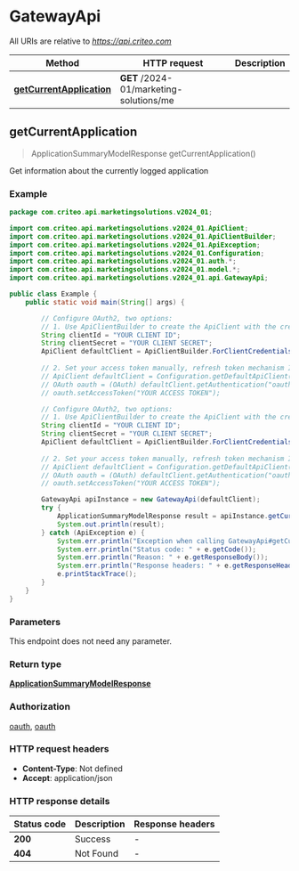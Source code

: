 # GatewayApi

All URIs are relative to *https://api.criteo.com*

| Method | HTTP request | Description |
|------------- | ------------- | -------------|
| [**getCurrentApplication**](GatewayApi.md#getCurrentApplication) | **GET** /2024-01/marketing-solutions/me |  |



## getCurrentApplication

> ApplicationSummaryModelResponse getCurrentApplication()



Get information about the currently logged application

### Example

```java
package com.criteo.api.marketingsolutions.v2024_01;

import com.criteo.api.marketingsolutions.v2024_01.ApiClient;
import com.criteo.api.marketingsolutions.v2024_01.ApiClientBuilder;
import com.criteo.api.marketingsolutions.v2024_01.ApiException;
import com.criteo.api.marketingsolutions.v2024_01.Configuration;
import com.criteo.api.marketingsolutions.v2024_01.auth.*;
import com.criteo.api.marketingsolutions.v2024_01.model.*;
import com.criteo.api.marketingsolutions.v2024_01.api.GatewayApi;

public class Example {
    public static void main(String[] args) {

        // Configure OAuth2, two options:
        // 1. Use ApiClientBuilder to create the ApiClient with the credentials you want, refresh token mechanism IS handled for you 💚
        String clientId = "YOUR CLIENT ID";
        String clientSecret = "YOUR CLIENT SECRET";
        ApiClient defaultClient = ApiClientBuilder.ForClientCredentials(clientId, clientSecret);
        
        // 2. Set your access token manually, refresh token mechanism IS NOT handled by the client
        // ApiClient defaultClient = Configuration.getDefaultApiClient();
        // OAuth oauth = (OAuth) defaultClient.getAuthentication("oauth");
        // oauth.setAccessToken("YOUR ACCESS TOKEN");

        // Configure OAuth2, two options:
        // 1. Use ApiClientBuilder to create the ApiClient with the credentials you want, refresh token mechanism IS handled for you 💚
        String clientId = "YOUR CLIENT ID";
        String clientSecret = "YOUR CLIENT SECRET";
        ApiClient defaultClient = ApiClientBuilder.ForClientCredentials(clientId, clientSecret);
        
        // 2. Set your access token manually, refresh token mechanism IS NOT handled by the client
        // ApiClient defaultClient = Configuration.getDefaultApiClient();
        // OAuth oauth = (OAuth) defaultClient.getAuthentication("oauth");
        // oauth.setAccessToken("YOUR ACCESS TOKEN");

        GatewayApi apiInstance = new GatewayApi(defaultClient);
        try {
            ApplicationSummaryModelResponse result = apiInstance.getCurrentApplication();
            System.out.println(result);
        } catch (ApiException e) {
            System.err.println("Exception when calling GatewayApi#getCurrentApplication");
            System.err.println("Status code: " + e.getCode());
            System.err.println("Reason: " + e.getResponseBody());
            System.err.println("Response headers: " + e.getResponseHeaders());
            e.printStackTrace();
        }
    }
}
```

### Parameters

This endpoint does not need any parameter.

### Return type

[**ApplicationSummaryModelResponse**](ApplicationSummaryModelResponse.md)

### Authorization

[oauth](../README.md#oauth), [oauth](../README.md#oauth)

### HTTP request headers

- **Content-Type**: Not defined
- **Accept**: application/json


### HTTP response details
| Status code | Description | Response headers |
|-------------|-------------|------------------|
| **200** | Success |  -  |
| **404** | Not Found |  -  |

